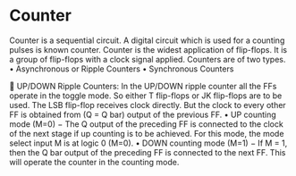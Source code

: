 # Counter
Counter is a sequential circuit. A digital circuit which is used for a counting pulses is known counter. Counter is the widest application of flip-flops. It is a group of flip-flops with a clock signal applied. Counters are of two types.
•	Asynchronous or Ripple Counters
•	Synchronous Counters

	UP/DOWN Ripple Counters:
In the UP/DOWN ripple counter all the FFs operate in the toggle mode. So either T flip-flops or JK flip-flops are to be used. The LSB flip-flop receives clock directly. But the clock to every other FF is obtained from (Q = Q bar) output of the previous FF.
•	UP counting mode (M=0) − The Q output of the preceding FF is connected to the clock of the next stage if up counting is to be achieved. For this mode, the mode select input M is at logic 0 (M=0).
•	DOWN counting mode (M=1) − If M = 1, then the Q bar output of the preceding FF is connected to the next FF. This will operate the counter in the counting mode.
